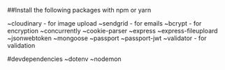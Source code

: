##Install the following packages with npm or yarn

~cloudinary - for image upload
~sendgrid - for emails 
~bcrypt - for encryption
~concurrently
~cookie-parser
~express
~express-fileuploard
~jsonwebtoken
~mongoose
~passport
~passport-jwt
~validator - for validation 

#devdependencies
~dotenv
~nodemon